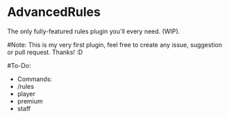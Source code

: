 # AdvancedRules
The only fully-featured rules plugin you'll every need. (WIP).

#Note: This is my very first plugin, feel free to create any issue, suggestion or pull request. Thanks! :D

#To-Do:

- Commands:
 - /rules
  - player
  - premium
  - staff
